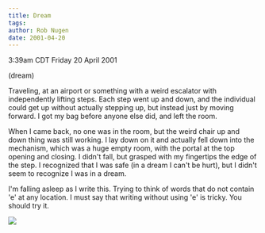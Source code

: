 ```yaml
---
title: Dream
tags: 
author: Rob Nugen
date: 2001-04-20
---
```


<title>Dream</title>
<p class=date>3:39am CDT Friday 20 April 2001</p>
<p class=note>(dream)</p>

<p class=dream>Traveling, at an airport or something with a weird
escalator with independently lifting steps.  Each step went up and
down, and the individual could get up without actually stepping up,
but instead just by moving forward.  I got my bag before anyone else
did, and left the room.</p>

<p class=dream>When I came back, no one was in the room, but the weird
chair up and down thing was still working.  I lay down on it and
actually fell down into the mechanism, which was a huge empty room,
with the portal at the top opening and closing.  I didn't fall, but
grasped with my fingertips the edge of the step.  I recognized that I
was safe (in a dream I can't be hurt), but I didn't seem to recognize
I was in a dream.</p>

<p>I'm falling asleep as I write this.  Trying to think of words that
do not contain 'e' at any location.  I must say that writing without
using 'e' is tricky.  You should try it.</p>

<p><img src='/images/rob/wL-ROB.gif'/></p>
